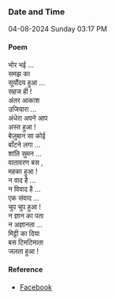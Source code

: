 ### Date and Time

04-08-2024 Sunday 03:17 PM

#### Poem

भोर भई ... <br />
समझ का  <br />
सूर्योदय हुआ ...  <br />
सहज ही ! <br />
अंतर आकाश  <br />
उजियारा ... <br />
अंधेरा अपने आप  <br />
अस्त हुआ ! <br />
बेज़ुबान सा कोई  <br />
बाँटने लगा ... <br />
शांति सुमन ... <br />
वातावरण बस , <br />
महका हुआ ! <br />
न वाद है ... <br />
न विवाद है ... <br />
एक संवाद ... <br />
चुप चुप हुआ ! <br />
न ज्ञान का पता  <br />
न अज्ञानता ... <br />
मिट्टी का दिया  <br />
बस टिमटिमाता <br />
जलता हुआ !

#### Reference

* [Facebook](https://www.facebook.com/share/p/jf987bBRbX2Mp4dQ/?mibextid=xfxF2i)
